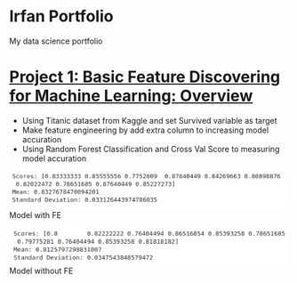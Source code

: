 # Irfan Portfolio
My data science portfolio

# [Project 1: Basic Feature Discovering for Machine Learning: Overview](https://github.com/irfanarga/Basic-Feature-Discovering-for-Machine-Learning)
* Using Titanic dataset from Kaggle and set Survived variable as target
* Make feature engineering by add extra column to increasing model accuration
* Using Random Forest Classification and Cross Val Score to measuring model accuration

![Model with FE](https://github.com/irfanarga/Irfan_Portfolio/blob/main/Image_project_1/Model%20accuration%20with%20FE.png)
Model with FE

![Model without FE](https://github.com/irfanarga/Irfan_Portfolio/blob/main/Image_project_1/Model%20accuration%20without%20FE.png)
Model without FE
